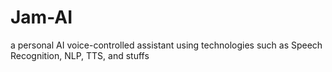 # Jam-AI
a personal AI voice-controlled assistant using technologies such as Speech Recognition, NLP, TTS, and stuffs
